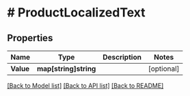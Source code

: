 # # ProductLocalizedText


## Properties 


Name | Type | Description | Notes
------------ | ------------- | ------------- | -------------
**Value**| **map[string]string** |   | [optional]


[[Back to Model list]](../../README.md#models) [[Back to API list]](../../README.md#endpoints) [[Back to README]](../../README.md)

